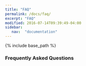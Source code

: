 ```yaml
---
title: "FAQ"
permalink: /docs/faq/
excerpt: "FAQ"
modified: 2016-07-14T09:39:49-04:00
sidebar:
   nav:  "documentation"
---
```


{% include base_path %}
### Frequently Asked Questions
